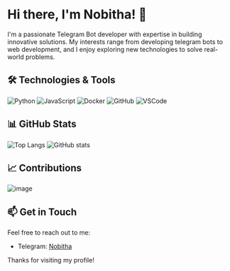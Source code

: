 # Hi there, I'm Nobitha! 👋

I'm a passionate Telegram Bot developer with expertise in building innovative solutions. My interests range from developing telegram bots to web development, and I enjoy exploring new technologies to solve real-world problems.

## 🛠️ Technologies & Tools

![Python](https://img.shields.io/badge/-Python-3776AB?style=flat-square&logo=python&logoColor=white)
![JavaScript](https://img.shields.io/badge/-JavaScript-F7DF1E?style=flat-square&logo=javascript&logoColor=black)
![Docker](https://img.shields.io/badge/-Docker-2496ED?style=flat-square&logo=docker&logoColor=white)
![GitHub](https://img.shields.io/badge/-GitHub-181717?style=flat-square&logo=github&logoColor=white)
![VSCode](https://img.shields.io/badge/-VSCode-007ACC?style=flat-square&logo=visual-studio-code&logoColor=white)

## 📊 GitHub Stats

![Top Langs](https://github-readme-stats.vercel.app/api/top-langs/?username=Yumiko-Bots&layout=compact)
![GitHub stats](https://github-readme-stats.vercel.app/api?username=Yumiko-Bots&show_icons=true)

## 📈 Contributions

![image](https://github.com/Yumiko-Bots/Yumiko-Bots/assets/131843574/28b63226-be35-443d-8bef-5f4b7744bf85)


## 📫 Get in Touch

Feel free to reach out to me:

- Telegram: [Nobitha](https://t.me/my_name_is_nobitha)

Thanks for visiting my profile!
